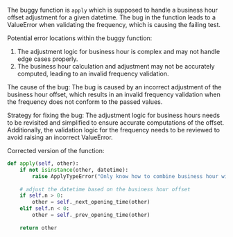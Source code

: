 The buggy function is `apply` which is supposed to handle a business hour offset adjustment for a given datetime. The bug in the function leads to a ValueError when validating the frequency, which is causing the failing test.

Potential error locations within the buggy function:
1. The adjustment logic for business hour is complex and may not handle edge cases properly.
2. The business hour calculation and adjustment may not be accurately computed, leading to an invalid frequency validation.

The cause of the bug:
The bug is caused by an incorrect adjustment of the business hour offset, which results in an invalid frequency validation when the frequency does not conform to the passed values.

Strategy for fixing the bug:
The adjustment logic for business hours needs to be revisited and simplified to ensure accurate computations of the offset. Additionally, the validation logic for the frequency needs to be reviewed to avoid raising an incorrect ValueError.

Corrected version of the function:
```python
def apply(self, other):
    if not isinstance(other, datetime):
        raise ApplyTypeError("Only know how to combine business hour with datetime")
        
    # adjust the datetime based on the business hour offset
    if self.n > 0:
        other = self._next_opening_time(other)
    elif self.n < 0:
        other = self._prev_opening_time(other)
    
    return other
```